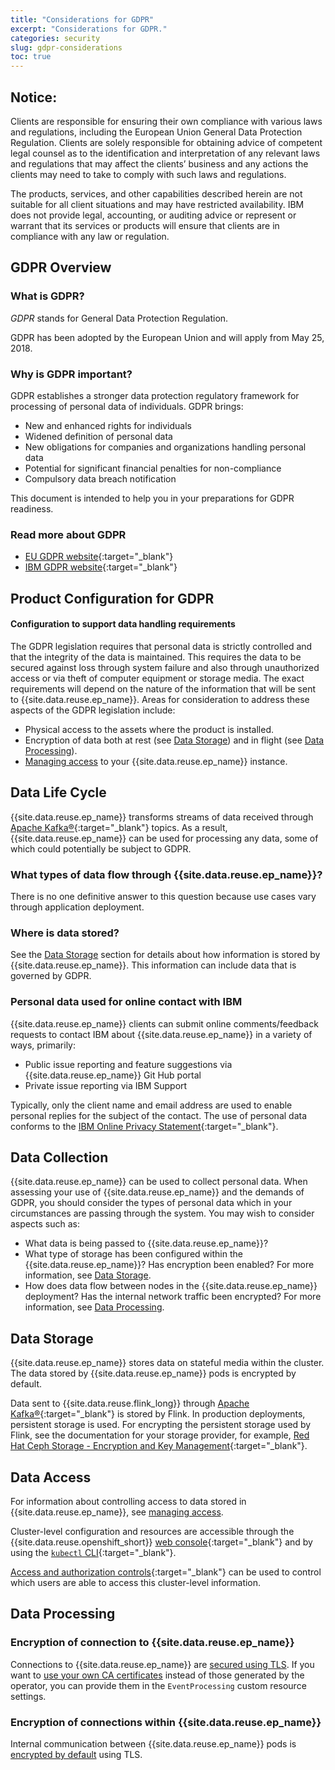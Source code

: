 ```yaml
---
title: "Considerations for GDPR"
excerpt: "Considerations for GDPR."
categories: security
slug: gdpr-considerations
toc: true
---
```


## Notice:

Clients are responsible for ensuring their own compliance with various laws
and regulations, including the European Union General Data Protection Regulation.
Clients are solely responsible for obtaining advice of competent legal counsel as to
the identification and interpretation of any relevant laws and regulations that may
affect the clients’ business and any actions the clients may need to take to comply
with such laws and regulations.

The products, services, and other capabilities
described herein are not suitable for all client situations and may have restricted
availability. IBM does not provide legal, accounting, or auditing advice or represent or
warrant that its services or products will ensure that clients are in compliance with
any law or regulation.

## GDPR Overview

### What is GDPR?

_GDPR_ stands for General Data Protection Regulation.

GDPR has been adopted by the European Union and will apply from May 25, 2018.

### Why is GDPR important?

GDPR establishes a stronger data protection regulatory framework for processing of personal data of individuals. GDPR brings:

- New and enhanced rights for individuals
- Widened definition of personal data
- New obligations for companies and organizations handling personal data
- Potential for significant financial penalties for non-compliance
- Compulsory data breach notification

This document is intended to help you in your preparations for GDPR readiness.

### Read more about GDPR

- [EU GDPR website](https://gdpr.eu/){:target="_blank"}
- [IBM GDPR website](https://www.ibm.com/data-responsibility/gdpr/){:target="_blank"}

## Product Configuration for GDPR

#### Configuration to support data handling requirements

The GDPR legislation requires that personal data is strictly controlled and that the
integrity of the data is maintained. This requires the data to be secured against loss
through system failure and also through unauthorized access or via theft of computer equipment or storage media.
The exact requirements will depend on the nature of the information that will be sent to {{site.data.reuse.ep_name}}.
Areas for consideration to address these aspects of the GDPR legislation include:

- Physical access to the assets where the product is installed.
- Encryption of data both at rest (see [Data Storage](#data-storage)) and in flight (see [Data Processing](#data-processing)).
- [Managing access](../managing-access) to your {{site.data.reuse.ep_name}} instance.

## Data Life Cycle

{{site.data.reuse.ep_name}} transforms streams of data received through [Apache Kafka®](https://kafka.apache.org/){:target="_blank"}
topics. As a result, {{site.data.reuse.ep_name}} can be used for processing any data, some of which could potentially be subject to GDPR.

### What types of data flow through {{site.data.reuse.ep_name}}?

There is no one definitive answer to this question because use cases vary through application deployment.

### Where is data stored?

See the [Data Storage](#data-storage) section for details about how information is stored by {{site.data.reuse.ep_name}}. This information can include data that is governed by GDPR.

### Personal data used for online contact with IBM

{{site.data.reuse.ep_name}} clients can submit online comments/feedback requests to contact IBM about {{site.data.reuse.ep_name}} in a variety of
ways, primarily:

- Public issue reporting and feature suggestions via {{site.data.reuse.ep_name}} Git Hub portal
- Private issue reporting via IBM Support

Typically, only the client name and email address are used to enable personal replies for the subject of the contact. The use of personal data conforms to the [IBM Online Privacy Statement](https://www.ibm.com/privacy/us/en/){:target="_blank"}.

## Data Collection

{{site.data.reuse.ep_name}} can be used to collect personal data. When assessing your use of {{site.data.reuse.ep_name}} and the demands
of GDPR, you should consider the types of personal data which in your circumstances are passing through the system. You
may wish to consider aspects such as:

- What data is being passed to {{site.data.reuse.ep_name}}?
- What type of storage has been configured within the {{site.data.reuse.ep_name}}? Has encryption been enabled? For more information, see [Data Storage](#data-storage).
- How does data flow between nodes in the {{site.data.reuse.ep_name}} deployment? Has the internal network traffic been encrypted? For more information, see [Data Processing](#data-processing).

## Data Storage

{{site.data.reuse.ep_name}} stores data on stateful media within the cluster. The data stored by {{site.data.reuse.ep_name}} pods is encrypted by default.

Data sent to {{site.data.reuse.flink_long}} through [Apache Kafka®](https://kafka.apache.org/){:target="_blank"} is stored by Flink. In production deployments, persistent storage is used. For encrypting the persistent storage used by Flink, see the documentation for your storage provider, for example, [Red Hat Ceph Storage - Encryption and Key Management](https://access.redhat.com/documentation/en-us/red_hat_ceph_storage/6/html/data_security_and_hardening_guide/assembly-encryption-and-key-management){:target="_blank"}.

## Data Access

For information about controlling access to data stored in {{site.data.reuse.ep_name}}, see [managing access](../managing-access).

Cluster-level configuration and resources are accessible through the {{site.data.reuse.openshift_short}} [web console](https://docs.openshift.com/container-platform/4.14/web_console/web-console.html){:target="_blank"} and by using the [`kubectl` CLI](https://kubernetes.io/docs/tasks/tools/){:target="_blank"}.

[Access and authorization controls](https://kubernetes.io/docs/reference/access-authn-authz/controlling-access/){:target="_blank"} can be used to control which users are able to access this cluster-level information.

## Data Processing

### Encryption of connection to {{site.data.reuse.ep_name}}

Connections to {{site.data.reuse.ep_name}} are [secured using TLS](../../installing/configuring/#configuring-tls). If you want to [use your own CA certificates](../../installing/configuring/#user-provided-ca-certificate) instead of those generated by the operator, you can provide them in the `EventProcessing` custom resource settings.

### Encryption of connections within {{site.data.reuse.ep_name}}

Internal communication between {{site.data.reuse.ep_name}} pods is [encrypted by default](../../installing/configuring/#configuring-tls) using TLS.
